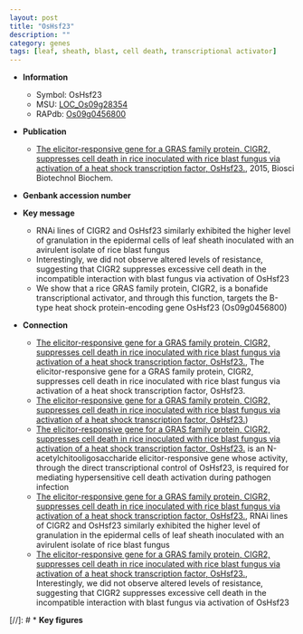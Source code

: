 ```yaml
---
layout: post
title: "OsHsf23"
description: ""
category: genes
tags: [leaf, sheath, blast, cell death, transcriptional activator]
---
```


* **Information**  
    + Symbol: OsHsf23  
    + MSU: [LOC_Os09g28354](http://rice.plantbiology.msu.edu/cgi-bin/ORF_infopage.cgi?orf=LOC_Os09g28354)  
    + RAPdb: [Os09g0456800](http://rapdb.dna.affrc.go.jp/viewer/gbrowse_details/irgsp1?name=Os09g0456800)  

* **Publication**  
    + [The elicitor-responsive gene for a GRAS family protein, CIGR2, suppresses cell death in rice inoculated with rice blast fungus via activation of a heat shock transcription factor, OsHsf23.](http://www.ncbi.nlm.nih.gov/pubmed?term=The+elicitor-responsive+gene+for+a+GRAS+family+protein,+CIGR2,+suppresses+cell+death+in+rice+inoculated+with+rice+blast+fungus+via+activation+of+a+heat+shock+transcription+factor,+OsHsf23.%5BTitle%5D), 2015, Biosci Biotechnol Biochem.

* **Genbank accession number**  

* **Key message**  
    + RNAi lines of CIGR2 and OsHsf23 similarly exhibited the higher level of granulation in the epidermal cells of leaf sheath inoculated with an avirulent isolate of rice blast fungus
    + Interestingly, we did not observe altered levels of resistance, suggesting that CIGR2 suppresses excessive cell death in the incompatible interaction with blast fungus via activation of OsHsf23
    + We show that a rice GRAS family protein, CIGR2, is a bonafide transcriptional activator, and through this function, targets the B-type heat shock protein-encoding gene OsHsf23 (Os09g0456800)

* **Connection**  
    + [The elicitor-responsive gene for a GRAS family protein, CIGR2, suppresses cell death in rice inoculated with rice blast fungus via activation of a heat shock transcription factor, OsHsf23.](http://www.ncbi.nlm.nih.gov/pubmed?term=The+elicitor-responsive+gene+for+a+GRAS+family+protein,+CIGR2,+suppresses+cell+death+in+rice+inoculated+with+rice+blast+fungus+via+activation+of+a+heat+shock+transcription+factor,+OsHsf23.%5BTitle%5D), The elicitor-responsive gene for a GRAS family protein, CIGR2, suppresses cell death in rice inoculated with rice blast fungus via activation of a heat shock transcription factor, OsHsf23.
    + [The elicitor-responsive gene for a GRAS family protein, CIGR2, suppresses cell death in rice inoculated with rice blast fungus via activation of a heat shock transcription factor, OsHsf23.](Os09g0456800))
    + [The elicitor-responsive gene for a GRAS family protein, CIGR2, suppresses cell death in rice inoculated with rice blast fungus via activation of a heat shock transcription factor, OsHsf23.](Os07g0583600) is an N-acetylchitooligosaccharide elicitor-responsive gene whose activity, through the direct transcriptional control of OsHsf23, is required for mediating hypersensitive cell death activation during pathogen infection
    + [The elicitor-responsive gene for a GRAS family protein, CIGR2, suppresses cell death in rice inoculated with rice blast fungus via activation of a heat shock transcription factor, OsHsf23.](http://www.ncbi.nlm.nih.gov/pubmed?term=The+elicitor-responsive+gene+for+a+GRAS+family+protein,+CIGR2,+suppresses+cell+death+in+rice+inoculated+with+rice+blast+fungus+via+activation+of+a+heat+shock+transcription+factor,+OsHsf23.%5BTitle%5D), RNAi lines of CIGR2 and OsHsf23 similarly exhibited the higher level of granulation in the epidermal cells of leaf sheath inoculated with an avirulent isolate of rice blast fungus
    + [The elicitor-responsive gene for a GRAS family protein, CIGR2, suppresses cell death in rice inoculated with rice blast fungus via activation of a heat shock transcription factor, OsHsf23.](http://www.ncbi.nlm.nih.gov/pubmed?term=The+elicitor-responsive+gene+for+a+GRAS+family+protein,+CIGR2,+suppresses+cell+death+in+rice+inoculated+with+rice+blast+fungus+via+activation+of+a+heat+shock+transcription+factor,+OsHsf23.%5BTitle%5D), Interestingly, we did not observe altered levels of resistance, suggesting that CIGR2 suppresses excessive cell death in the incompatible interaction with blast fungus via activation of OsHsf23

[//]: # * **Key figures**  


